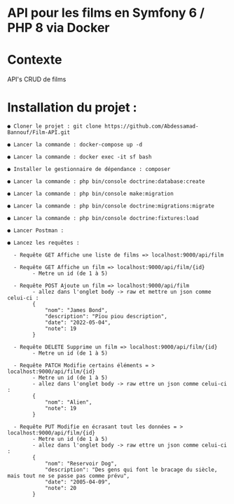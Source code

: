 
# API pour les films en Symfony 6 / PHP 8 via Docker

# Contexte

API's CRUD de films



# Installation du projet :  
  
    ● Cloner le projet : git clone https://github.com/Abdessamad-Bannouf/Film-API.git

    ● Lancer la commande : docker-compose up -d

    ● Lancer la commande : docker exec -it sf bash
    
    ● Installer le gestionnaire de dépendance : composer  
        
    ● Lancer la commande : php bin/console doctrine:database:create  
      
    ● Lancer la commande : php bin/console make:migration  

    ● Lancer la commande : php bin/console doctrine:migrations:migrate  

    ● Lancer la commande : php bin/console doctrine:fixtures:load
    
    ● Lancer Postman :
    
    ● Lancez les requêtes :

      - Requête GET Affiche une liste de films => localhost:9000/api/film

      - Requête GET Affiche un film => localhost:9000/api/film/{id}
            - Metre un id (de 1 à 5)

      - Requête POST Ajoute un film => localhost:9000/api/film 
            - allez dans l'onglet body -> raw et mettre un json comme celui-ci : 
            {
                "nom": "James Bond",
                "description": "Pïou piou description",
                "date": "2022-05-04",
                "note": 19
            }

      - Requête DELETE Supprime un film => localhost:9000/api/film/{id}
            - Metre un id (de 1 à 5)

      - Requête PATCH Modifie certains éléments = > localhost:9000/api/film/{id}
            - Metre un id (de 1 à 5)
            - allez dans l'onglet body -> raw ettre un json comme celui-ci :
            {
                "nom": "Alien",
                "note": 19
            }

      - Requête PUT Modifie en écrasant tout les données = > localhost:9000/api/film/{id}
            - Metre un id (de 1 à 5)
            - allez dans l'onglet body -> raw ettre un json comme celui-ci :
            {
                "nom": "Reservoir Dog",
                "description": "Des gens qui font le bracage du siècle, mais tout ne se passe pas comme prévu",
                "date": "2005-04-09",
                "note": 20
            }

